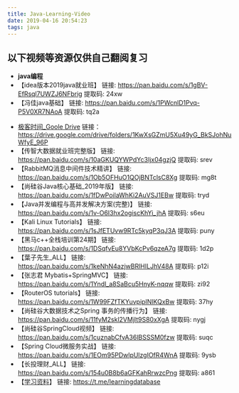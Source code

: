 ```yaml
---
title: Java-Learning-Video
date: 2019-04-16 20:54:23
tags: java
---
```

以下视频等资源仅供自己翻阅复习
---
* **java编程**
* 【idea版本2019java就业班】 链接: https://pan.baidu.com/s/1gBV-EfRsql7UWZJ6NFbrig 提取码: 24xw 
* 【冯佳java基础】 链接: https://pan.baidu.com/s/1PWcnlD1Pvq-P5V0XR7NAoA 提取码: tq2a 

<!--more-->
*  [极客时间_Goole Drive](https://drive.google.com/drive/folders/1KwXsGZmU5Xu49yG_BkSJohNuWfyE_96P) 链接： https://drive.google.com/drive/folders/1KwXsGZmU5Xu49yG_BkSJohNuWfyE_96P
* 【传智大数据就业班完整版】 链接: https://pan.baidu.com/s/10aGKUQYWPdYc3Ijx04gzjQ 提取码: srev 
* 【RabbitMQ消息中间件技术精讲】 链接: https://pan.baidu.com/s/1Ob5OFHuO1QOjBNTclsC8Xg 提取码: mg8t 
* 【尚硅谷Java核心基础_2019年版】 链接: https://pan.baidu.com/s/1fDwPoilaWhKi2AuVSJ1EBw 提取码: tryd 
* 【Java并发编程与高并发解决方案(完整)】 链接: https://pan.baidu.com/s/1v-O6I3hx2ogiscKhYi_jhA 提取码: s6eu 
* 【Kali Linux Tutorials】 链接: https://pan.baidu.com/s/1sJfETUvw9RTc5kyqP3qJ3A 提取码: puny 
* 【黑马c++全栈培训第24期】 链接: https://pan.baidu.com/s/1DSqfvEu8YVbKcPv6qzeA7g 提取码: 1d2p
* 【葉子先生_ALL】 链接: https://pan.baidu.com/s/1keNhN4azjwBRlHILJhV48A 提取码: p12i
* 【张志君 Mybatis+SpringMVC】 链接: https://pan.baidu.com/s/1Yndl_a8SaBcu5HnyK-nqqw 提取码: zi92 
* 【RouterOS tutorials】 链接: https://pan.baidu.com/s/1W99FZfTKYuvpipINlKQxBw 提取码: 37hy 
* 【尚硅谷大数据技术之Spring 事务的传播行为】 链接: https://pan.baidu.com/s/11fyM2skl2VMjlt9S80xXgA 提取码: nygj  
* 【尚硅谷SpringCloud视频】 链接: https://pan.baidu.com/s/1cuznabCfvA36lBSSSM0fzw 提取码: suqc 
* 【Spring Cloud微服务实战】 链接: https://pan.baidu.com/s/1EOm95PDwlpUlzgIOfR4WnA 提取码: 9ysb  
* 【长投理财_ALL】 链接: https://pan.baidu.com/s/154u0B8b6aGFKahRrwzcPng 提取码: a861
* 【[学习资料](https://t.me/learningdatabase)】 链接: https://t.me/learningdatabase

